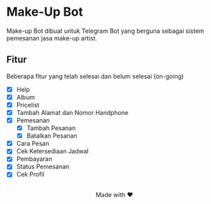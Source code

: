 # Make-Up Bot

Make-up Bot dibuat untuk Telegram Bot yang berguna sebagai sistem pemesanan jasa make-up artist.

## Fitur

Beberapa fitur yang telah selesai dan belum selesai (on-going)
 - [x] Help
 - [x] Album
 - [x] Pricelist
 - [x] Tambah Alamat dan Nomor Handphone
 - [x] Pemesanan
    - [x] Tambah Pesanan
    - [x] Batalkan Pesanan
 - [x] Cara Pesan
 - [x] Cek Ketersediaan Jadwal
 - [x] Pembayaran
 - [x] Status Pemesanan
 - [x] Cek Profil
##
<center>Made with ❤</center>